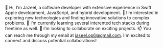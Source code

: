 👋 Hi, I’m Jazeel, a software developer with extensive experience in Swift Apple development, JavaScript, and hybrid development.
👀 I’m interested in exploring new technologies and finding innovative solutions to complex problems.
🌱 I’m currently learning several interented tech stacks during freetime as well.
💞️ I’m looking to collaborate on exciting projects.
📫 You can reach me through my email at jaseel.op6@gmail.com. I'm excited to connect and discuss potential collaborations!
